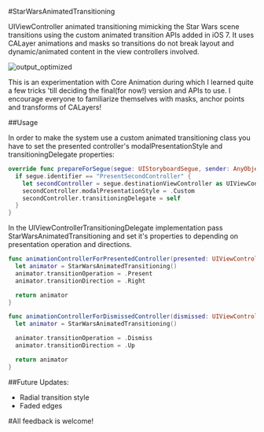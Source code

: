 #StarWarsAnimatedTransitioning

UIViewController animated transitioning mimicking the Star Wars scene transitions using the custom animated transition APIs added in iOS 7.
It uses CALayer animations and masks so transitions do not break layout and dynamic/animated content in the view controllers involved.

![output_optimized](https://cloud.githubusercontent.com/assets/5302709/5519009/0c779e30-8948-11e4-8916-996edb38fab4.gif)

This is an experimentation with Core Animation during which I learned quite a few tricks 'till deciding the final(for now!) version and APIs to use.
I encourage everyone to familiarize themselves with masks, anchor points and transforms of CALayers!

##Usage

In order to make the system use a custom animated transitioning class you have to set the presented controller's modalPresentationStyle and transitioningDelegate properties:

```swift
override func prepareForSegue(segue: UIStoryboardSegue, sender: AnyObject?) {
  if segue.identifier == "PresentSecondController" {
    let secondController = segue.destinationViewController as UIViewController
    secondController.modalPresentationStyle = .Custom
    secondController.transitioningDelegate = self
  }
}
```

In the UIViewControllerTransitioningDelegate implementation pass StarWarsAnimatedTransitioning and set it's properties to depending on presentation operation and directions.

```swift
func animationControllerForPresentedController(presented: UIViewController, presentingController presenting: UIViewController, sourceController source: UIViewController) -> UIViewControllerAnimatedTransitioning? {
  let animator = StarWarsAnimatedTransitioning()
  animator.transitionOperation = .Present
  animator.transitionDirection = .Right

  return animator
}

func animationControllerForDismissedController(dismissed: UIViewController) -> UIViewControllerAnimatedTransitioning? {
  let animator = StarWarsAnimatedTransitioning()

  animator.transitionOperation = .Dismiss
  animator.transitionDirection = .Up

  return animator
}

```

##Future Updates:

* Radial transition style
* Faded edges

#All feedback is welcome!
